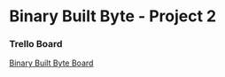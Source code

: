 # Binary Built Byte - Project 2

### Trello Board
[Binary Built Byte Board](https://trello.com/b/yZULAQLG/project2)
